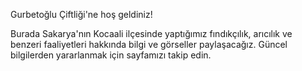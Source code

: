 Gurbetoğlu Çiftliği'ne hoş geldiniz!

Burada Sakarya'nın Kocaali ilçesinde yaptığımız fındıkçılık, arıcılık ve benzeri faaliyetleri hakkında bilgi ve görseller paylaşacağız. Güncel bilgilerden yararlanmak için sayfamızı takip edin.
